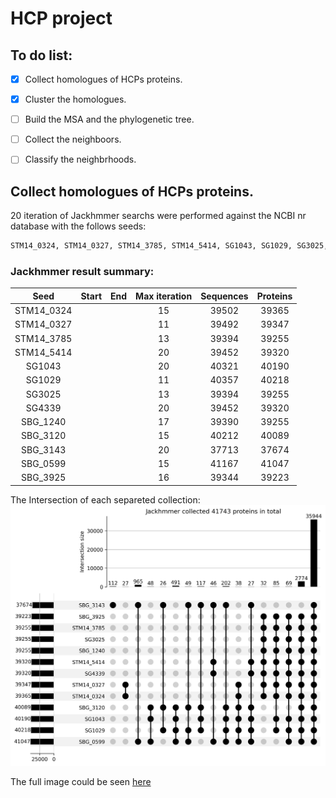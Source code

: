 HCP project
==============

## To do list:  
- [x] Collect homologues of HCPs proteins.  
- [x] Cluster the homologues.  
- [ ] Build the MSA and the phylogenetic tree.  
- [ ] Collect the neighboors.  
- [ ] Classify the neighbrhoods.  


##  Collect homologues of HCPs proteins.
20 iteration of  Jackhmmer searchs were performed against the NCBI nr database  with the follows seeds:  

```Bash
STM14_0324, STM14_0327, STM14_3785, STM14_5414, SG1043, SG1029, SG3025, SG4339, SBG_1240, SBG_3120, SBG_3143, SBG_0599, SBG_3925.  
```

### Jackhmmer result summary: 

|    Seed    | Start | End | Max iteration | Sequences | Proteins |
|:----------:|:-----:|:---:|:-------------:|:---------:|:--------:|
| STM14_0324 |       |     |    15         |   39502   |  39365   |
| STM14_0327 |       |     |    11         |   39492   |  39347   |
| STM14_3785 |       |     |    13         |   39394   |  39255   |
| STM14_5414 |       |     |    20         |   39452   |  39320   |
|   SG1043   |       |     |    20         |   40321   |  40190   |
|   SG1029   |       |     |    11         |   40357   |  40218   |
|   SG3025   |       |     |    13         |   39394   |  39255   |
|   SG4339   |       |     |    20         |   39452   |  39320   |
|  SBG_1240  |       |     |    17         |   39390   |  39255   |
|  SBG_3120  |       |     |    15         |   40212   |  40089   |
|  SBG_3143  |       |     |    20         |   37713   |  37674   |
|  SBG_0599  |       |     |    15         |   41167   |  41047   |
|  SBG_3925  |       |     |    16         |   39344   |  39223   |


The Intersection of each separeted collection:  
![Upset jackhmmer grupos maior 25](./data/Figures/up_set_jackhmmer/upset_higher_25.png)

The full image could be seen [here](./data/Figures/up_set_jackhmmer/upset_full.png)


